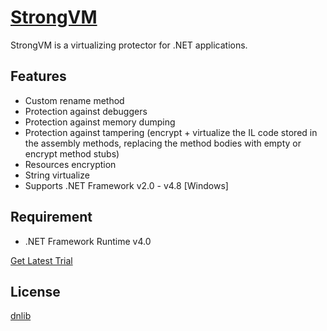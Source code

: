 [StrongVM](https://strongvm.blogspot.com/)
========
StrongVM is a virtualizing protector for .NET applications.

Features
--------
* Custom rename method
* Protection against debuggers
* Protection against memory dumping
* Protection against tampering (encrypt + virtualize the IL code stored in the assembly methods, replacing the method bodies with empty or encrypt method stubs)
* Resources encryption
* String virtualize
* Supports .NET Framework v2.0 - v4.8 [Windows]

Requirement
-----------
* .NET Framework Runtime v4.0


[Get Latest Trial](https://github.com/Modify24x7/StrongVM/releases)

License
-------
[dnlib](https://github.com/0xd4d/dnlib/blob/master/LICENSE.txt)

